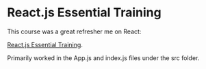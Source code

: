 # React.js Essential Training

This course was a great refresher me on React:

[React.js Essential Training](https://www.linkedin.com/learning/react-js-essential-training/building-modern-user-interfaces-with-react?u=2045532).

Primarily worked in the App.js and index.js files under the src folder. 

